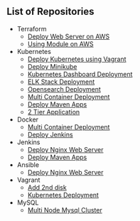 
## List of Repositories
- Terraform
  - [Deploy Web Server on AWS](https://github.com/rabbanigithub/aws-web-terraform)
  - [Using Module on AWS](https://github.com/rabbanigithub/aws-using-module-terraform)
- Kubernetes
  - [Deploy Kubernetes using Vagrant](https://github.com/rabbanigithub/kubernetes-using-vagrant)
  - [Deploy Minikube](https://github.com/rabbanigithub/minikube-deploy)
  - [Kubernetes Dashboard Deployment](https://github.com/rabbanigithub/kubernetes-dashboard)
  - [ELK Stack Deployment](https://github.com/rabbanigithub/elk-stack-kubernetes)
  - [Opensearch Deployment](https://github.com/rabbanigithub/opensearch-kubernetes)
  - [Multi Container Deployment](https://github.com/rabbanigithub/multi-k8s)
  - [Deploy Maven Apps](https://github.com/rabbanigithub/mvn-apps)
  - [2 Tier Application](https://github.com/rabbanigithub/2-tier-app-on-kubernetes)
- Docker
  - [Multi Container Deployment](https://github.com/rabbanigithub/multi-docker)
  - [Deploy Jenkins](https://github.com/rabbanigithub/jenkins-on-docker)
- Jenkins
  - [Deploy Nginx Web Server](https://github.com/rabbanigithub/nginx-Jenkins)
  - [Deploy Maven Apps](https://github.com/rabbanigithub/mvn-apps)
- Ansible
  - [Deploy Nginx Web Server](https://github.com/rabbanigithub/nginx-ansible)
- Vagrant
  - [Add 2nd disk](https://github.com/rabbanigithub/vagrant-2nd-disk)
  - [Kubernetes Deployment](https://github.com/rabbanigithub/kubernetes-using-vagrant)
- MySQL
  - [Multi Node Mysql Cluster](https://github.com/rabbanigithub/multi-node-mysql-cluster)
